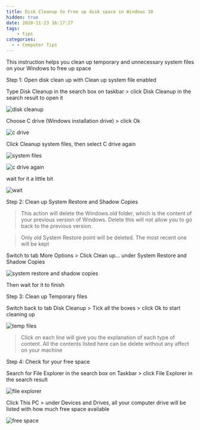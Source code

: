 ```yaml
---
title: Disk Cleanup to Free up disk space in Windows 10
hidden: true
date: 2020-11-23 16:17:27
tags:
    - tips
categories:
  - - Computer Tips
---
```


This instruction helps you clean up temporary and unnecessary system files on your Windows to free up space

Step 1: Open disk clean up with Clean up system file enabled

Type Disk Cleanup in the search box on taskbar > click Disk Cleanup in the search result to open it

![disk cleanup](https://i.imgur.com/0eGTnfs.png)

Choose C drive (Windows installation drive) > click Ok

![c drive](https://i.imgur.com/P5D4Vtr.png)

Click Cleanup system files, then select C drive again

![system files](https://i.imgur.com/fYQE0zk.png)

![c drive again](https://i.imgur.com/HVfrA3N.png)

wait for it a little bit

![wait](https://i.imgur.com/njuHGUK.png)

Step 2: Clean up System Restore and Shadow Copies

> This action will delete the Windows.old folder, which is the content of your previous version of Windows. Delete this will not allow you to go back to the previous version.

> Only old System Restore point will be deleted. The most recent one will be kept

Switch to tab More Options > Click Clean up... under System Restore and Shadow Copies

![system restore and shadow copies](https://i.imgur.com/l0ZRvTe.png)

Then wait for it to finish

Step 3: Clean up Temporary files

Switch back to tab Disk Cleanup > Tick all the boxes > click Ok to start cleaning up

![temp files](https://i.imgur.com/872Vyp6.png)

> Click on each line will give you the explanation of each type of content. All the contents listed here can be delete without any affect on your machine

Step 4: Check for your free space

Search for File Explorer in the search box on Taskbar > click File Explorer in the search result

![file explorer](https://i.imgur.com/Qh2Z2o8.png)

Click This PC > under Devices and Drives, all your computer drive will be listed with how much free space available

![free space](https://i.imgur.com/2i66yAq.png)